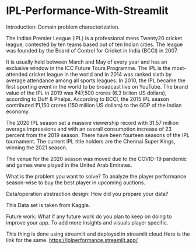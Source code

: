 
# IPL-Performance-With-Streamlit

Introduction: Domain problem characterization.

The Indian Premier League (IPL) is a professional mens Twenty20 cricket league, contested by ten teams based out of ten Indian cities.
The league was founded by the Board of Control for Cricket in India (BCCI) in 2007.

It is usually held between March and May of every year and has an exclusive window in the ICC Future Tours Programme.
The IPL is the most-attended cricket league in the world and in 2014 was ranked sixth by average attendance among all sports leagues.
In 2010, the IPL became the first sporting event in the world to be broadcast live on YouTube.
The brand value of the IPL in 2019 was ₹47,500 crores (6.3 billion US dollars), according to Duff & Phelps.
According to BCCI, the 2015 IPL season contributed ₹1,150 crores (150 million US dollars) to the GDP of the Indian economy.

The 2020 IPL season set a massive viewership record with 31.57 million average impressions and with an overall consumption increase of 23 percent from the 2019 season.
There have been fourteen seasons of the IPL tournament.
The current IPL title holders are the Chennai Super Kings, winning the 2021 season.

The venue for the 2020 season was moved due to the COVID-19 pandemic and games were played in the United Arab Emirates.

What is the problem you want to solve?
To analyze the player performance season-wise to buy the best player in upcoming auctions.

Data/operation abstraction design:
How did you prepare your data?

This Data set is taken from  Kaggle.


Future work:
What if any future work do you plan to keep on doing to improve your app.
To add more insights and visuals player specific. 

This thing is done using streamlit and deployed in streamlit cloud.Here is the link for the same.
https://iplperformance.streamlit.app/
